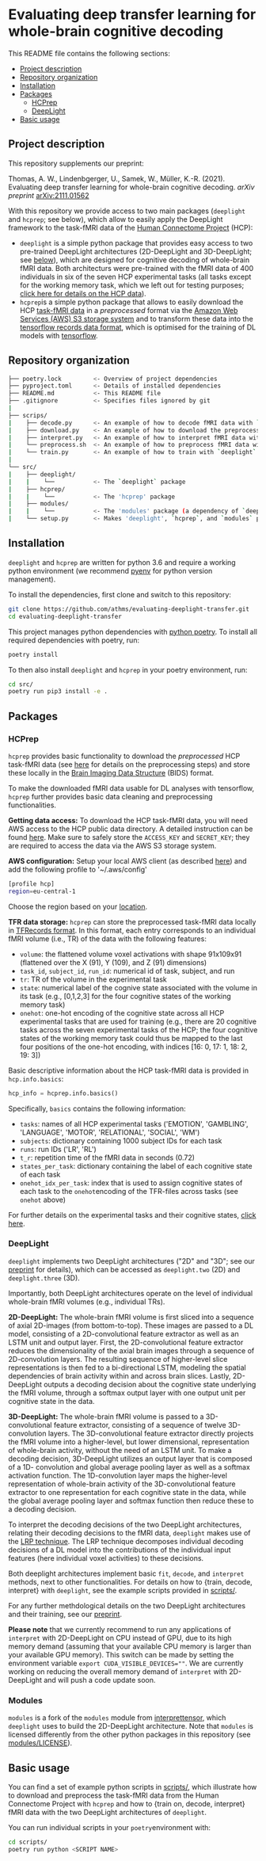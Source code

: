 # Evaluating deep transfer learning for whole-brain cognitive decoding

This README file contains the following sections:
- [Project description](#Project-description)
- [Repository organization](#Repository-organization)
- [Installation](#Installation)
- [Packages](#Packages)
    - [HCPrep](#HCPrep)
    - [DeepLight](#DeepLight)
- [Basic usage](#Basic-usage)


## Project description

This repository supplements our preprint:

Thomas, A. W., Lindenbgerger, U., Samek, W., Müller, K.-R. (2021). Evaluating deep transfer learning for whole-brain cognitive decoding. *arXiv preprint* [arXiv:2111.01562](https://arxiv.org/abs/2111.01562)

With this repository we provide access to two main packages (`deeplight` and `hcprep`; see below), which allow to easily apply the DeepLight framework to the task-fMRI data of the [Human Connectome Project](http://www.humanconnectomeproject.org) (HCP): 
- `deeplight` is a simple python package that provides easy access to two pre-trained DeepLight architectures (2D-DeepLight and 3D-DeepLight; see [below](#DeepLight)), which are designed for cognitive decoding of whole-brain fMRI data. Both architecturs were pre-trained with the fMRI data of 400 individuals in six of the seven HCP experimental tasks (all tasks except for the working memory task, which we left out for testing purposes; [click here for details on the HCP data](https://www.sciencedirect.com/science/article/abs/pii/S1053811913005272?via%3Dihub)). 
- `hcprep`is a simple python package that allows to easily download the HCP [task-fMRI data](https://www.humanconnectome.org/study/hcp-young-adult/project-protocol/task-fmri) in a *preprocessed* format via the [Amazon Web Services (AWS) S3 storage system](https://www.humanconnectome.org/study/hcp-young-adult/article/hcp-s1200-release-now-available-amazon-web-services) and to transform these data into the [tensorflow records data format](https://www.tensorflow.org/tutorials/load_data/tfrecord), which is optimised for the training of DL models with [tensorflow](https://www.tensorflow.org).



## Repository organization

```bash
├── poetry.lock         <- Overview of project dependencies
├── pyproject.toml      <- Details of installed dependencies
├── README.md           <- This README file
├── .gitignore          <- Specifies files ignored by git
|
├── scrips/
|    ├── decode.py      <- An example of how to decode fMRI data with `deeplight`
|    ├── download.py    <- An example of how to download the preprocessed HCP fMRI data with `hcprep`
|    ├── interpret.py   <- An example of how to interpret fMRI data with `deeplight`
|    └── preprocess.sh  <- An example of how to preprocess fMRI data with `hcprep`
|    └── train.py       <- An example of how to train with `deeplight`
|
└── src/
|    ├── deeplight/
|    |    └──           <- The `deeplight` package
|    ├── hcprep/
|    |    └──           <- The 'hcprep' package
|    ├── modules/
|    |    └──           <- The 'modules' package (a dependency of `deeplight`)
|    └── setup.py       <- Makes 'deeplight', `hcprep`, and `modules` pip-installable (pip install -e .)  
```


## Installation
`deeplight` and `hcprep` are written for python 3.6 and require a working python environment (we recommend [pyenv](https://github.com/pyenv/pyenv) for python version management).

To install the dependencies, first clone and switch to this repository:
```bash
git clone https://github.com/athms/evaluating-deeplight-transfer.git
cd evaluating-deeplight-transfer
```

This project manages python dependencies with [python poetry](https://python-poetry.org/). To install all required dependencies with poetry, run:
```bash
poetry install
```

To then also install `deeplight` and `hcprep` in your poetry environment, run:
```bash
cd src/
poetry run pip3 install -e .
```


## Packages

### HCPrep
`hcprep` provides basic functionality to download the *preprocessed* HCP task-fMRI data (see [here](https://www.sciencedirect.com/science/article/abs/pii/S1053811913005053?casa_token=wjAW83r1nn8AAAAA:AwDgDeQIssqOi1zeLxLU8LHF-M542GoLGhEi79sDeTG6kh7r0ZTbxmf8ZBwE_foKv1KhoPQ_bjQ) for details on the preprocessing steps) and store these locally in the [Brain Imaging Data Structure](https://bids.neuroimaging.io) (BIDS) format.

To make the downloaded fMRI data usable for DL analyses with tensorflow, `hcprep` further provides basic data cleaning and preprocessing functionalities.  

**Getting data access:**
To download the HCP task-fMRI data, you will need AWS access to the HCP public data directory. A detailed instruction can be found [here](https://wiki.humanconnectome.org/display/PublicData/How+To+Connect+to+Connectome+Data+via+AWS). Make sure to safely store the `ACCESS_KEY` and `SECRET_KEY`; they are required to access the data via the AWS S3 storage system. 

**AWS configuration:**
Setup your local AWS client (as described [here](https://docs.aws.amazon.com/cli/latest/userguide/cli-configure-files.html)) and add the following profile to '~/.aws/config'

```bash
[profile hcp]
region=eu-central-1
```
Choose the region based on your [location](https://docs.aws.amazon.com/AmazonRDS/latest/UserGuide/Concepts.RegionsAndAvailabilityZones.html).

**TFR data storage:**
`hcprep` can store the preprocessed task-fMRI data locally in [TFRecords format](https://www.tensorflow.org/tutorials/load_data/tfrecord). In this format, each entry corresponds to an individual fMRI volume (i.e., TR) of the data with the following features:
- `volume`: the flattened volume voxel activations with shape 91x109x91 (flattened over the X (91), Y (109), and Z (91) dimensions)
- `task_id`, `subject_id`, `run_id`: numerical id of task, subject, and run
- `tr`: TR of the volume in the experimental task
- `state`: numerical label of the cognive state associated with the volume in its task (e.g., [0,1,2,3] for the four cognitive states of the working memory task)
- `onehot`: one-hot encoding of the cognitive state across all HCP experimental tasks that are used for training (e.g., there are 20 cognitive tasks across the seven experimental tasks of the HCP; the four cognitive states of the working memory task could thus be mapped to the last four positions of the one-hot encoding, with indices [16: 0, 17: 1, 18: 2, 19: 3])

Basic descriptive information about the HCP task-fMRI data is provided in `hcp.info.basics`:

```python
hcp_info = hcprep.info.basics()
```

Specifically, `basics` contains the following information:
- `tasks`: names of all HCP experimental tasks ('EMOTION', 'GAMBLING', 'LANGUAGE', 'MOTOR', 'RELATIONAL', 'SOCIAL', 'WM')
- `subjects`: dictionary containing 1000 subject IDs for each task
- `runs`: run IDs ('LR', 'RL')
- `t_r`: repetition time of the fMRI data in seconds (0.72)
- `states_per_task`: dictionary containing the label of each cognitive state of each task
- `onehot_idx_per_task`: index that is used to assign cognitive states of each task to the `onehot`encoding of the TFR-files across tasks (see `onehot` above)

For further details on the experimental tasks and their cognitive states, [click here](https://www.sciencedirect.com/science/article/abs/pii/S1053811913005272?via%3Dihub).


### DeepLight
`deeplight` implements two DeepLight architectures ("2D" and "3D"; see our [preprint](https://arxiv.org/abs/2111.01562) for details), which can be accessed as `deeplight.two` (2D) and `deeplight.three` (3D).

Importantly, both DeepLight architectures operate on the level of individual whole-brain fMRI volumes (e.g., individual TRs).

**2D-DeepLight:** The whole-brain fMRI volume is first sliced into a sequence of axial 2D-images (from bottom-to-top). These images are passed to a DL model, consisting of a 2D-convolutional feature extractor as well as an LSTM unit and output layer. First, the 2D-convolutional feature extractor reduces the dimensionality of the axial brain images through a sequence of 2D-convolution layers. The resulting sequence of higher-level slice representations is then fed to a bi-directional LSTM, modeling the spatial dependencies of brain activity within and across brain slices. Lastly, 2D-DeepLight outputs a decoding decision about the cognitive state underlying the fMRI volume, through a softmax output layer with one output unit per cognitive state in the data.

**3D-DeepLight:** The whole-brain fMRI volume is passed to a 3D-convolutional feature extractor, consisting of a sequence of twelve 3D-convolution layers. The 3D-convolutional feature extractor directly projects the fMRI volume into a higher-level, but lower dimensional, representation of whole-brain activity, without the need of an LSTM unit. To make a decoding decision, 3D-DeepLight utilizes an output layer that is composed of a 1D- convolution and global average pooling layer as well as a softmax activation function. The 1D-convolution layer maps the higher-level representation of whole-brain activity of the 3D-convolutional feature extractor to one representation for each cognitive state in the data, while the global average pooling layer and softmax function then reduce these to a decoding decision.

To interpret the decoding decisions of the two DeepLight architectures, relating their decoding decisions to the fMRI data, `deeplight` makes use of the [LRP technique](https://journals.plos.org/plosone/article?id=10.1371/journal.pone.0130140). The LRP technique decomposes individual decoding decisions of a DL model into the contributions of the individual input features (here individual voxel activities) to these decisions. 

Both deeplight architectures implement basic `fit`, `decode`, and `interpret` methods, next to other functionalities. For details on how to {train, decode, interpret} with `deeplight`, see the example scripts provided in [scripts/](scripts/).

For any further methdological details on the two DeepLight architectures and their training, see our [preprint](https://arxiv.org/abs/2111.01562).

**Please note** that we currently recommend to run any applications of `interpret` with 2D-DeepLight on CPU instead of GPU, due to its high memory demand (assuming that your available CPU memory is larger than your available GPU memory). This switch can be made by setting the environment variable `export CUDA_VISIBLE_DEVICES=""`. We are currently working on reducing the overall memory demand of `interpret` with 2D-DeepLight and will push a code update soon. 


### Modules
`modules` is a fork of the `modules` module from [interprettensor](https://github.com/VigneshSrinivasan10/interprettensor), which `deeplight` uses to build the 2D-DeepLight architecture. Note that `modules` is licensed differently from the other python packages in this repository (see [modules/LICENSE](modules/LICENSE)).


## Basic usage
You can find a set of example python scripts in [scripts/](scripts/), which illustrate how to download and preprocess the task-fMRI data from the Human Connectome Project with `hcprep` and how to {train on, decode, interpret} fMRI data with the two DeepLight architectures of `deeplight`.

You can run individual scripts in your `poetry`environment with: 
```bash
cd scripts/
poetry run python <SCRIPT NAME>
```
